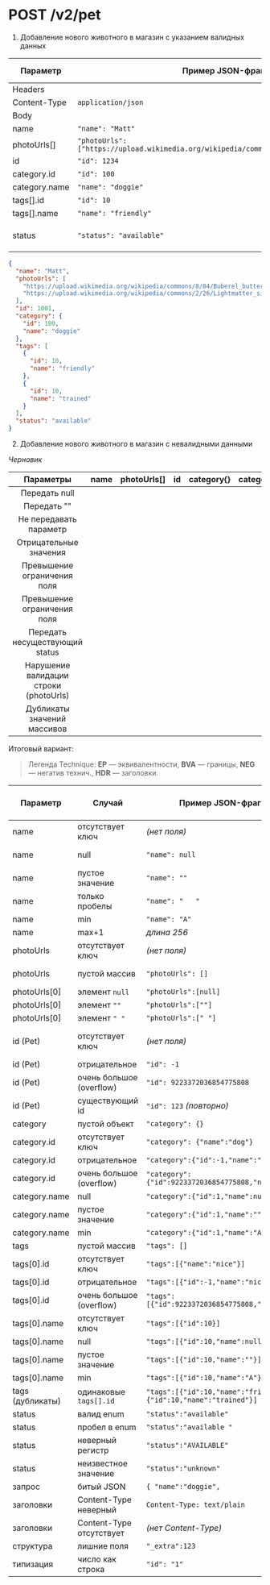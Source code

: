 # POST /v2/pet
1) Добавление нового животного в магазин с указанием валидных данных

| Параметр      | Пример JSON-фрагмента                                                                        | Возможные значения             | Кейс автоматизирован? |
|---------------|----------------------------------------------------------------------------------------------|--------------------------------|:---------------------:|
| Headers       |                                                                                              |                                |          [ ]          |
| Content-Type  | `application/json`                                                                           |                                |                       |
| Body          |                                                                                              |                                |                       |
| name          | `"name": "Matt"`                                                                             |                                |                       |
| photoUrls[]   | `"photoUrls": ["https://upload.wikimedia.org/wikipedia/commons/8/84/Buberel_butterfly.jpg"]` |                                |                       |
| id            | `"id": 1234`                                                                                 |                                |                       |
| category.id   | `"id": 100`                                                                                  |                                |                       |
| category.name | `"name": "doggie"`                                                                           |                                |                       |
| tags[].id     | `"id": 10`                                                                                   |                                |                       |
| tags[].name   | `"name": "friendly"`                                                                         |                                |                       |
| status        | `"status": "available"`                                                                      | `available`, `pending`, `sold` |                       |

```json
{
  "name": "Matt",
  "photoUrls": [
    "https://upload.wikimedia.org/wikipedia/commons/8/84/Buberel_butterfly.jpg",
    "https://upload.wikimedia.org/wikipedia/commons/2/26/Lightmatter_silverback_gorilla.jpg"
  ],
  "id": 1001,
  "category": {
    "id": 100,
    "name": "doggie"
  },
  "tags": [
    {
      "id": 10,
      "name": "friendly"
    },
    {
      "id": 10,
      "name": "trained"
    }
  ],
  "status": "available"
}
```

2) Добавление нового животного в магазин с невалидными данными

_Черновик_

  |               Параметры                | name | photoUrls[] | id | category{} | category.id | category.name | tags[] | tags.id | tags.name | status |
  |:--------------------------------------:|:-----|:-----------:|:--:|:----------:|:-----------:|:-------------:|:------:|:-------:|:---------:|:------:|
  |             Передать null              |      |             |    |            |             |               |        |         |           |        |
  |              Передать ""               |      |             |    |            |             |               |        |         |           |        |
  |         Не передавать параметр         |      |             |    |            |             |               |        |         |           |        |
  |         Отрицательные значения         |      |             |    |            |             |               |        |         |           |        |
  |      Превышение ограничения поля       |      |             |    |            |             |               |        |         |           |        |
  |      Превышение ограничения поля       |      |             |    |            |             |               |        |         |           |        |
  |     Передать несуществующий status     |      |             |    |            |             |               |        |         |           |        |
  | Нарушение валидации строки (photoUrls) |      |             |    |            |             |               |        |         |           |        |
  |      Дубликаты значений массивов       |      |             |    |            |             |               |        |         |           |        |


Итоговый вариант:
> Легенда Technique: 
> **EP** — эквивалентности, 
> **BVA** — границы, 
> **NEG** — негатив технич., 
> **HDR** — заголовки.

| Параметр         | Случай                   | Пример JSON-фрагмента                                             | Ожидание (код/семантика)       | Priority | Кейс автоматизирован? | Technique |
|------------------|--------------------------|-------------------------------------------------------------------|--------------------------------|----------|:---------------------:|-----------|
| name             | отсутствует ключ         | *(нет поля)*                                                      | 4xx (required)                 | High     |          [ ]          | EP        |
| name             | null                     | `"name": null`                                                    | 4xx (invalid type)             | High     |          [ ]          | EP        |
| name             | пустое значение          | `"name": ""`                                                      | 4xx (minLength)                | High     |          [ ]          | BVA/EP    |
| name             | только пробелы           | `"name": "   "`                                                   | 4xx/?                          | Med      |          [ ]          | EP        |
| name             | min                      | `"name": "A"`                                                     | 2xx                            | High     |          [ ]          | BVA       |
| name             | max+1                    | *длина 256*                                                       | 4xx                            | Med      |          [ ]          | BVA       |
| photoUrls        | отсутствует ключ         | *(нет поля)*                                                      | 4xx (required)                 | High     |          [ ]          | EP        |
| photoUrls        | пустой массив            | `"photoUrls": []`                                                 | 4xx (minItems)                 | High     |          [ ]          | BVA/EP    |
| photoUrls[0]     | элемент `null`           | `"photoUrls":[null]`                                              | 4xx                            | Med      |          [ ]          | EP        |
| photoUrls[0]     | элемент `""`             | `"photoUrls":[""]`                                                | 4xx/?                          | Med      |          [ ]          | EP        |
| photoUrls[0]     | элемент `" "`            | `"photoUrls":[" "]`                                               | 4xx/?                          | Med      |          [ ]          | EP        |
| id (Pet)         | отсутствует ключ         | *(нет поля)*                                                      | 2xx/? *(Assumption: optional)* | Med      |          [ ]          | EP        |
| id (Pet)         | отрицательное            | `"id": -1`                                                        | 4xx/?                          | Med      |          [ ]          | BVA       |
| id (Pet)         | очень большое (overflow) | `"id": 9223372036854775808`                                       | 4xx/?                          | Low      |          [ ]          | BVA       |
| id (Pet)         | существующий id          | `"id": 123` *(повторно)*                                          | 200/201/409 ?                  | Med      |          [ ]          | EP        |
| category         | пустой объект            | `"category": {}`                                                  | 2xx/?                          | Low      |          [ ]          | EP        |
| category.id      | отсутствует ключ         | `"category": {"name":"dog"}`                                      | 2xx/?                          | Med      |          [ ]          | EP        |
| category.id      | отрицательное            | `"category":{"id":-1,"name":"dog"}`                               | 4xx/?                          | Med      |          [ ]          | BVA       |
| category.id      | очень большое (overflow) | `"category":{"id":9223372036854775808,"name":"dog"}`              | 4xx/?                          | Low      |          [ ]          | BVA       |
| category.name    | null                     | `"category":{"id":1,"name":null}`                                 | 4xx/?                          | Med      |          [ ]          | EP        |
| category.name    | пустое значение          | `"category":{"id":1,"name":""}`                                   | 4xx/?                          | Med      |          [ ]          | BVA/EP    |
| category.name    | min                      | `"category":{"id":1,"name":"A"}`                                  | 2xx                            | Med      |          [ ]          | BVA       |
| tags             | пустой массив            | `"tags": []`                                                      | 2xx                            | Low      |          [ ]          | EP        |
| tags[0].id       | отсутствует ключ         | `"tags":[{"name":"nice"}]`                                        | 2xx/?                          | Med      |          [ ]          | EP        |
| tags[0].id       | отрицательное            | `"tags":[{"id":-1,"name":"nice"}]`                                | 4xx/?                          | Med      |          [ ]          | BVA       |
| tags[0].id       | очень большое (overflow) | `"tags":[{"id":9223372036854775808,"name":"nice"}]`               | 4xx/?                          | Low      |          [ ]          | BVA       |
| tags[0].name     | отсутствует ключ         | `"tags":[{"id":10}]`                                              | 2xx/?                          | Low      |          [ ]          | EP        |
| tags[0].name     | null                     | `"tags":[{"id":10,"name":null}]`                                  | 4xx/?                          | Low      |          [ ]          | EP        |
| tags[0].name     | пустое значение          | `"tags":[{"id":10,"name":""}]`                                    | 4xx/?                          | Low      |          [ ]          | BVA/EP    |
| tags[0].name     | min                      | `"tags":[{"id":10,"name":"A"}]`                                   | 2xx                            | Low      |          [ ]          | BVA       |
| tags (дубликаты) | одинаковые `tags[].id`   | `"tags":[{"id":10,"name":"friendly"},{"id":10,"name":"trained"}]` | 2xx/4xx/?                      | Med      |          [ ]          | EP        |
| status           | валид enum               | `"status":"available"`                                            | 2xx                            | Med      |          [ ]          | EP        |
| status           | пробел в enum            | `"status":"available "`                                           | 4xx                            | Med      |          [ ]          | EP        |
| status           | неверный регистр         | `"status":"AVAILABLE"`                                            | 4xx/?                          | Med      |          [ ]          | EP        |
| status           | неизвестное значение     | `"status":"unknown"`                                              | 4xx                            | High     |          [ ]          | EP        |
| запрос           | битый JSON               | `{ "name":"doggie",`                                              | 4xx                            | High     |          [ ]          | NEG       |
| заголовки        | Content-Type неверный    | `Content-Type: text/plain`                                        | 4xx                            | High     |          [ ]          | HDR       |
| заголовки        | Content-Type отсутствует | *(нет Content-Type)*                                              | 4xx                            | High     |          [ ]          | HDR       |
| структура        | лишние поля              | `"_extra":123`                                                    | игнор/4xx ?                    | Low      |          [ ]          | NEG       |
| типизация        | число как строка         | `"id": "1"`                                                       | 4xx/?                          | Med      |          [ ]          | NEG/EP    |

